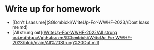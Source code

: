 # Write up for homework
- [Don't Lsass me](SGlombicki/WriteUp-For-WWHF-2023//Dont lsass me.md)
- [All strung out]([WriteUp-For-WWHF-2023/All strung out.md](https://github.com/SGlombicki/WriteUp-For-WWHF-2023/blob/main/All%20Strung%20Out.md)https://github.com/SGlombicki/WriteUp-For-WWHF-2023/blob/main/All%20Strung%20Out.md)
